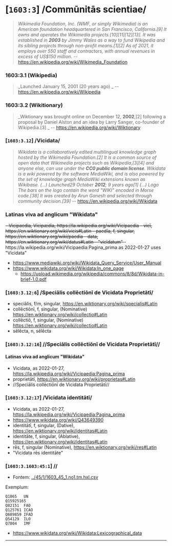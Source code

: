 # [`1603:3`] /Commūnitās scientiae/


> _Wikimedia Foundation, Inc. (WMF, or simply Wikimedia) is an American foundation headquartered in San Francisco, California.[9] It owns and operates the Wikimedia projects.[10][11][12][13]. It was established in **2003** by Jimmy Wales as a way to fund Wikipedia and its sibling projects through non-profit means.[1][2] As of 2021, it employs over 550 staff and contractors, with annual revenues in excess of US$150 million._ -- https://en.wikipedia.org/wiki/Wikimedia_Foundation

### 1603:3.1 (Wikipedia)
> _Launched	January 15, 2001 (20 years ago) _ -- https://en.wikipedia.org/wiki/Wikipedia

### 1603:3.2 (Wikitionary)
> _Wiktionary was brought online on December 12, **2002**,[2] following a proposal by Daniel Alston and an idea by Larry Sanger, co-founder of Wikipedia.[3] _ -- https://en.wikipedia.org/wiki/Wiktionary

### [`1603:3.12`] /Vicidata/
> _Wikidata is a collaboratively edited multilingual knowledge graph hosted by the Wikimedia Foundation.[2] It is a common source of open data that Wikimedia projects such as Wikipedia,[3][4] and anyone else, can use under the **CC0 public domain license**. Wikidata is a wiki powered by the software MediaWiki, and is also powered by the set of knowledge graph MediaWiki extensions known as Wikibase. (...) Launched29 October **2012**; 9 years ago[1] (...) Logo
The bars on the logo contain the word "WIKI" encoded in Morse code.[38] It was created by Arun Ganesh and selected through community decision.[39]_ -- https://en.wikipedia.org/wiki/Wikidata

### Latinas viva ad anglicum "Wikidata"
<s>
- Vicipaedia, Vicipædia, https://la.wikipedia.org/wiki/Vicipaedia
  - vicī, https://en.wiktionary.org/wiki/vicis#Latin
  - paedīa, f, singular, https://en.wiktionary.org/wiki/paedia
- data, https://en.wiktionary.org/wiki/datus#Latin
- "vicīdatum"
</s>
- https://la.wikipedia.org/wiki/Vicipaedia:Pagina_prima as 2022-01-27 uses "Vicidata"


- https://www.mediawiki.org/wiki/Wikidata_Query_Service/User_Manual
- https://www.wikidata.org/wiki/Wikidata:In_one_page
  - https://upload.wikimedia.org/wikipedia/commons/8/8d/Wikidata-in-brief-1.0.pdf


### [`1603:3.12:6`] /Speciālis 	collēctiōnī de Vicidata Proprietātī/
- speciālis, f/m, singular, https://en.wiktionary.org/wiki/specialis#Latin
- collēctiōnī, f, singular, (Nominative) https://en.wiktionary.org/wiki/collectio#Latin
- collēctiō, f, singular, (Nominative) https://en.wiktionary.org/wiki/collectio#Latin
- sēlēcta, n, sēlēcta

### [`1603:3.12:16`] //Speciālis collēctiōnī de Vicidata Proprietātī//

#### Latinas viva ad anglicum "Wikidata"
- Vicidata, as 2022-01-27, https://la.wikipedia.org/wiki/Vicipaedia:Pagina_prima
- proprietātī, https://en.wiktionary.org/wiki/proprietas#Latin
- //Speciālis collēctiōnī de Vicidata Proprietātī//

### [`1603:3.12:17`] /Vicidata identitātī/
- Vicidata, as 2022-01-27, https://la.wikipedia.org/wiki/Vicipaedia:Pagina_prima
- https://www.wikidata.org/wiki/Q43649390
- identitātī, f, singular, (Dative), https://en.wiktionary.org/wiki/identitas#Latin
- identitāte, f, singular, (Ablative), https://en.wiktionary.org/wiki/identitas#Latin
- rēs, f, singular (Nominative), https://en.wiktionary.org/wiki/res#Latin
- "Vicidata rēs identitāte"


### [`1603:3.1603:45:1`] //



- Fontem: [../45/1/1603_45_1.no1.tm.hxl.csv](../45/1/1603_45_1.no1.tm.hxl.csv)

Exemplum:
```
Q1065	UN
Q15925165	
Q82151	FAO
Q125761	ICAO
Q689859	IFAD
Q54129	ILO
Q7804	IMF
```
- https://www.wikidata.org/wiki/Wikidata:Lexicographical_data

<!--
# Variant of
# - https://www.wikidata.org/wiki/Wikidata:SPARQL_query_service/queries/examples#UN_member_states
# - https://stackoverflow.com/questions/43258341/how-to-get-wikidata-labels-in-more-than-one-language
PREFIX rdfs: <http://www.w3.org/2000/01/rdf-schema#>
PREFIX wikibase: <http://wikiba.se/ontology#>
PREFIX wd: <http://www.wikidata.org/entity/>
PREFIX wdt: <http://www.wikidata.org/prop/direct/>

#SELECT DISTINCT ?adm0 ?iso3166p1n ?label (lang(?label) as ?label_lang)
SELECT DISTINCT ?iso3166p1n ?label (lang(?label) as ?label_lang)
{
  ?adm0 wdt:P31/wdt:P279* wd:Q3624078;
  rdfs:label ?label
  OPTIONAL { ?adm0 wdt:P2082|wdt:P299 ?iso3166p1n. }
  
  #FILTER(?iso3166p1n > xsd:integer(0))
}
# order by ?adm0
order by ASC(?iso3166p1n)
LIMIT 1000
-->

<!--
# https://stackoverflow.com/questions/46291486/wikidata-query-service-how-do-i-search-by-item
# https://query.wikidata.org/#SELECT%20DISTINCT%20%3Fadm0%20%3Flabel%20%28lang%28%3Flabel%29%20as%20%3Flabel_lang%29%0A%7B%0A%20%20%3Fadm0%20wdt%3AP31%2Fwdt%3AP279%2a%20wd%3AQ3624078%3B%0A%20%20rdfs%3Alabel%20%3Flabel%0A%20%20VALUES%20%3Fadm0%20%7B%20wd%3AQ1065%20wd%3AQ986%20wd%3AQ983%20wd%3AQ974%7D%0A%20%20%23%20FILTER%20%28%3Fadm0%20IN%20%28wd%3AQ114%2C%20wd%3AQ181795%29%29%0A%7D%0Aorder%20by%20DESC%28%3Fadm0%29%20ASC%28%3Flabel_lang%29%0ALIMIT%201000

SELECT DISTINCT ?adm0 ?label (lang(?label) as ?label_lang)
{
  ?adm0 wdt:P31/wdt:P279* wd:Q3624078;
  rdfs:label ?label
  VALUES ?adm0 { wd:Q1065 wd:Q986 wd:Q983 wd:Q974}
  # FILTER (?adm0 IN (wd:Q114, wd:Q181795))
}
order by DESC(?adm0) ASC(?label_lang)
LIMIT 1000
-->


<!--
PREFIX rdfs: <http://www.w3.org/2000/01/rdf-schema#>
PREFIX wikibase: <http://wikiba.se/ontology#>
PREFIX wd: <http://www.wikidata.org/entity/>
PREFIX wdt: <http://www.wikidata.org/prop/direct/>

SELECT DISTINCT ?item ?label (lang(?label) as ?label_lang)
{
  ?item wdt:P31/wdt:P279* wd:Q15925165;
  rdfs:label ?label
  VALUES ?item { wd:Q356694 wd:Q161718 wd:Q82151 wd:Q7809}

}
order by DESC(?adm0) ASC(?label_lang)
LIMIT 1000

-->

<!--
## https://w.wiki/4igC
PREFIX rdfs: <http://www.w3.org/2000/01/rdf-schema#>
PREFIX wikibase: <http://wikiba.se/ontology#>
PREFIX wd: <http://www.wikidata.org/entity/>
PREFIX wdt: <http://www.wikidata.org/prop/direct/>

SELECT DISTINCT ?item ?label (lang(?label) as ?label_lang)
{
  ?item wdt:P31/wdt:P279* wd:Q15925165;
  rdfs:label ?label
  VALUES ?item { wd:Q356694 wd:Q161718 wd:Q82151 wd:Q7809}

}
order by DESC(?adm0) ASC(?label_lang)
LIMIT 1000

-->

----

<!-- ### Neo latin term for citizen science
- https://www.wikidata.org/wiki/Q1093434

- commūnitās, f, nominative, https://en.wiktionary.org/wiki/communitas#Latin
- scientiae, f, https://en.wiktionary.org/wiki/scientia#Latin -->

<!--

Multiple languages of same item
- https://w.wiki/iRT
- https://www.wikidata.org/wiki/Wikidata:SPARQL_query_service/queries/examples#Names_of_Wikipedia_articles_in_multiple_languages

-->
